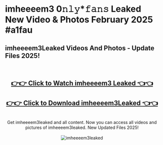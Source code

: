 # imheeeem3 0𝚗𝚕𝚢*𝚏𝚊𝚗𝚜 Leaked New Video & Photos February 2025 #a1fau

<h2>imheeeem3Leaked Videos And Photos - Update Files 2025!</h2>
<br>
<div align="center">
<h2><a href="https://mediaupload.pro?title=imheeeem3&ref=11F" rel="nofollow">👉👉 Click to Watch imheeeem3 Leaked 👈👈</a></h2>
<h2><a href="https://mediaupload.pro?title=imheeeem3&ref=11F" rel="nofollow">👉👉 Click to Download imheeeem3Leaked 👈👈</a></h2>
<br>
Get imheeeem3leaked and all content. Now you can access all videos and pictures of imheeeem3leaked. New Updated Files 2025!
<br>
<br>
<a href="https://mediaupload.pro?title=imheeeem3&ref=11F" rel="nofollow" data-target="animated-image.originalLink"><img src="https://i.ibb.co/Gkj2r4b/banner.png" alt="imheeeem3leaked" style="max-width: 100%; display: inline-block;" data-target="animated-image.originalImage"></a>
</div>
<br>

